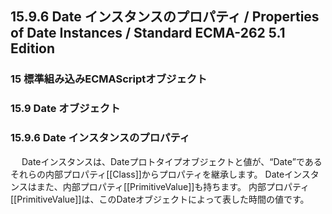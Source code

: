 15.9.6 Date インスタンスのプロパティ / Properties of Date Instances / Standard ECMA-262 5.1 Edition
---------------------------------------------------------------------------------------------------

### 15 標準組み込みECMAScriptオブジェクト

### 15.9 Date オブジェクト

### 15.9.6 Date インスタンスのプロパティ

　 Dateインスタンスは、Dateプロトタイプオブジェクトと値が、“Date”であるそれらの内部プロパティ[[Class]]からプロパティを継承します。 Dateインスタンスはまた、内部プロパティ[[PrimitiveValue]]も持ちます。 内部プロパティ[[PrimitiveValue]]は、このDateオブジェクトによって表した時間の値です。

